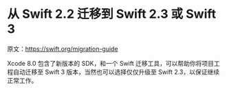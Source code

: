 # 从 Swift 2.2 迁移到 Swift 2.3 或 Swift 3

原文：<https://swift.org/migration-guide>

Xcode 8.0 包含了新版本的 SDK，和一个 Swift 迁移工具，可以帮助你将项目工程自动迁移至 Swift 3 版本，当然也可以选择仅仅升级至 Swift 2.3，以保证继续正常工作。
